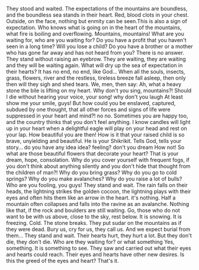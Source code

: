They stood and waited. The expectations of the mountains are boundless, and the boundless sea stands in their heart. Red, blood clots in your chest. Outside, on the face, nothing but enmity can be seen.This is also a sign of expectation. Who knows what is going on in the heart of the mountains, what fire is boiling and overflowing.
Mountains, mountains! What are you waiting for, who are you waiting for? Do you have a profit that you haven't seen in a long time? Will you lose a child? Do you have a brother or a mother who has gone far away and has not heard from you? There is no answer. They stand without raising an eyebrow. They are waiting, they are waiting and they will be waiting again. What will dry up the sea of ​​expectation in their hearts? It has no end, no end, like God...
When all the souls, insects, grass, flowers, river and the restless, tireless breeze fall asleep, then only then will they sigh and shed tears. We, men, then say: Ah, what a heavy stone the bile is lifting on my heart.
Why don't you sing, mountains?! Should I die without hearing your voice, your song! why don't you laugh At least show me your smile, guys! But how could you be enslaved, captured, subdued by one thought, that all other forces and signs of life were suppressed in your heart and mind?! no no. Sometimes you are happy too, and the country thinks that you don't feel anything. I know candles will light up in your heart when a delightful eagle will play on your head and rest on your lap. How beautiful you are then! How is it that your raised child is so brave, unyielding and beautiful. He is your Shikrikit. Tells God, tells your story…
do you have any idea idea? feeling? don't you dream How not! So what are those beautiful flowers that decorate your heart? That is your dream, hope, consolation. Why do you cover yourself with frequent fogs, if you don't think about anything silently and you don't hide that thought from the children of man?! Why do you bring grass? Why do you go to cold springs? Why do you make avalanches? Why do you raise a lot of bulls? Who are you fooling, you guys!
They stand and wait. The rain falls on their heads, the lightning strikes the golden cocoon, the lightning plays with their eyes and often hits them like an arrow in the heart. it's nothing. Half a mountain often collapses and falls into the ravine as an avalanche. Nothing like that, if the rock and boulders are still waiting. Go, those who do not want to be with us above, close to the sky, rest below.
It is snowing. It is freezing. Cold. The stone breaks. They put sudar on the mountains as if they were dead. Bury us, cry for us, they call us. And we expect burial from them...
They stand and wait. Their hearts hurt, they hurt a lot. But they don't die, they don't die. Who are they waiting for? or what something Yes, something. It is something to see. They saw and carried out what their eyes and hearts could reach. Their eyes and hearts have other new desires. Is this the greed of the eyes and heart? That's it.